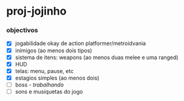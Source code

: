 # proj-jojinho

### objectivos

- [x] jogabilidade okay de action platformer/metroidvania
- [x] inimigos (ao menos dois tipos)
- [x] sistema de itens: weapons (ao menos duas melee e uma ranged)
- [x] HUD
- [x] telas: menu, pause, etc
- [x] estagios simples (ao menos dois)
- [ ] boss _- trabalhando_
- [ ] sons e musiquetas do jogo
